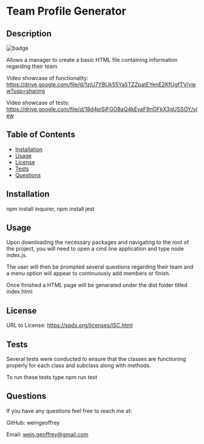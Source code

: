 # Team Profile Generator

## Description
![badge](https://img.shields.io/static/v1?label=license&message=ISC&color=green)

Allows a manager to create a basic HTML file containing information regarding their team

Video showcase of functionality: https://drive.google.com/file/d/1zjU7YBUk55Ya5TZZpatEYenE2KfUgfTV/view?usp=sharing

Video showcase of tests: https://drive.google.com/file/d/18d4piSjFGO8aQ4kEyaF9nOFkX3gUSSOY/view

## Table of Contents

* [Installation](#installation)
* [Usage](#usage)
* [License](#license)
* [Tests](#tests)
* [Questions](#questions)

## Installation
npm install inquirer, npm install jest

## Usage
Upon downloading the necessary packages and navigating to the root of the project, you will need to open a cmd line application and type node index.js. 

The user will then be prompted several questions regarding their team and a menu option will appear to continuously add members or finish. 

Once finished a HTML page will be generated under the dist folder titled index.html

## License 

URL to License: https://spdx.org/licenses/ISC.html



## Tests

Several tests were conducted to ensure that the classes are functioning properly for each class and subclass along with methods. 

To run these tests type npm run test

## Questions

If you have any questions feel free to reach me at:

GitHub: weingeoffrey

Email: wein.geoffrey@gmail.com

